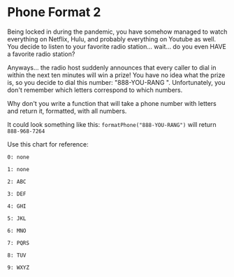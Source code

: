# Phone Format 2

Being locked in during the pandemic, you have somehow managed to watch everything on Netflix, Hulu, and probably everything on Youtube as well. You decide to listen to your favorite radio station... wait... do you even HAVE a favorite radio station?

Anyways... the radio host suddenly announces that every caller to dial in within the next ten minutes will win a prize! You have no idea what the prize is, so you decide to dial this number: "888-YOU-RANG ". Unfortunately, you don't remember which letters correspond to which numbers.

Why don't you write a function that will take a phone number with letters and return it, formatted, with all numbers.

It could look something like this:
`formatPhone("888-YOU-RANG")` will return `888-968-7264`

Use this chart for reference:
```shell
0: none

1: none

2: ABC

3: DEF

4: GHI

5: JKL

6: MNO

7: PQRS

8: TUV

9: WXYZ
```
